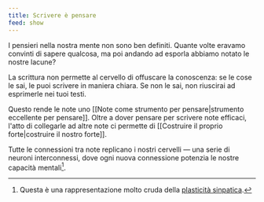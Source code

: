```yaml
---
title: Scrivere è pensare
feed: show
---
```


I pensieri nella nostra mente non sono ben definiti. Quante volte eravamo convinti di sapere qualcosa, ma poi andando ad esporla abbiamo notato le nostre lacune?

La scrittura non permette al cervello di offuscare la conoscenza: se le cose le sai, le puoi scrivere in maniera chiara. Se non le sai, non riuscirai ad esprimerle nei tuoi testi.

Questo rende le note uno [[Note come strumento per pensare|strumento eccellente per pensare]]. Oltre a dover pensare per scrivere note efficaci, l'atto di collegarle ad altre note ci permette di [[Costruire il proprio forte|costruire il nostro forte]]. 

Tutte le connessioni tra note replicano i nostri cervelli — una serie di neuroni interconnessi, dove ogni nuova connessione potenzia le nostre capacità mentali[^1].

[^1]: Questa è una rappresentazione molto cruda della [plasticità sinpatica](https://it.wikipedia.org/wiki/Plasticit%C3%A0_sinaptica).